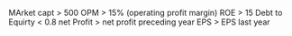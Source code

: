 MArket capt > 500
OPM > 15% (operating profit margin)
ROE > 15 
Debt to Equirty < 0.8
net Profit > net profit preceding year
EPS > EPS last year
